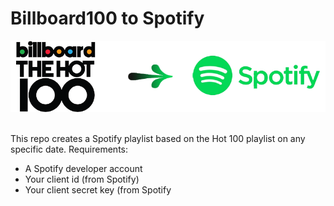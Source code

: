 # Billboard100 to Spotify
<p align='center'>
 <img src="https://github.com/SwamiKannan/Billboard100-to-Spotify/blob/main/cover.png">
</p>
<br>
This repo creates a Spotify playlist based on the Hot 100 playlist on any specific date.
Requirements:
<ul>
 <li>A Spotify developer account</li>
 <li>Your client id (from Spotify)</li>
 <li>Your client secret key (from Spotify</li>
</ul>

